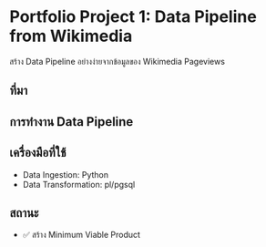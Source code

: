 # Portfolio Project 1: Data Pipeline from Wikimedia
สร้าง Data Pipeline อย่างง่ายจากข้อมูลของ Wikimedia Pageviews

## ที่มา

## การทำงาน Data Pipeline

## เครื่องมือที่ใช้
- Data Ingestion: Python
- Data Transformation: pl/pgsql

## สถานะ
- ✅ สร้าง Minimum Viable Product
